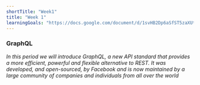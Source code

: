 ```yaml
---
shortTitle: "Week1"
title: "Week 1"
learningGoals: "https://docs.google.com/document/d/1svHB2Dp6aSfST5zaXUtpNyVy9EpO5Wpvts3_YSW934w/edit?usp=sharing"
---
```


### GraphQL

*In this period we will introduce GraphQL, a new API standard that provides a more efficient, powerful and flexible alternative to REST. It was developed, and open-sourced, by Facebook and is now maintained by a large community of companies and individuals from all over the world*
